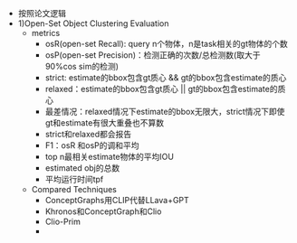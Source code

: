 - 按照论文逻辑
- 1)Open-Set Object Clustering Evaluation
	- metrics
		- osR(open-set Recall): query n个物体，n是task相关的gt物体的个数
		- osP(open-set Precision)：检测正确的次数/总检测数(取大于90%cos sim的检测)
		- strict: estimate的bbox包含gt质心 && gt的bbox包含estimate的质心
		- relaxed：estimate的bbox包含gt质心 || gt的bbox包含estimate的质心
		- 最差情况：relaxed情况下estimate的bbox无限大，strict情况下即使gt和estimate有很大重叠也不算数
		- strict和relaxed都会报告
		- F1：osR 和osP的调和平均
		- top n最相关estimate物体的平均IOU
		- estimated obj的总数
		- 平均运行时间tpf
	- Compared Techniques
		- ConceptGraphs用CLIP代替LLava+GPT
		- Khronos和ConceptGraph和Clio
		- Clio-Prim
		-